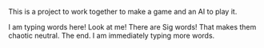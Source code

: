 This is a project to work together to make a game and an AI to play it.


I am typing words here! Look at me! There are Sig words! That makes them chaotic neutral. The end.
I am immediately typing more words.
